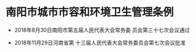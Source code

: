 # 南阳市城市市容和环境卫生管理条例

- 2018年8月30日南阳市第五届人民代表大会常务委
员会第三十七次会议通过

- 2018年11月29日河南省第
十三届人民代表大会常务委员会第七次会议批准

<!-- INFO END -->